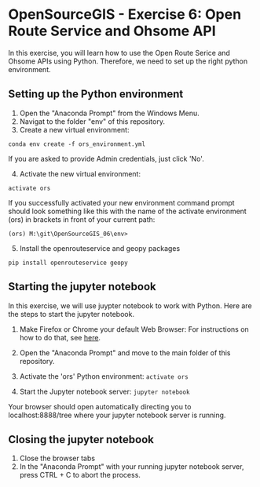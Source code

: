 # OpenSourceGIS - Exercise 6: Open Route Service and Ohsome API

In this exercise, you will learn how to use the Open Route Serice and Ohsome APIs using Python. Therefore, we need to set up the right python environment.  

## Setting up the Python environment

1. Open the "Anaconda Prompt" from the Windows Menu. 
2. Navigat to the folder "env" of this repository. 
3. Create a new virtual environment: 

  `conda env create -f ors_environment.yml`
  
  If you are asked to provide Admin credentials, just click 'No'.
  
4. Activate the new virtual environment:

  `activate ors`
  
  If you successfully activated your new environment command prompt should look something like this with the name of the activate environment (ors) in brackets in front of your current path: 
  
`(ors) M:\git\OpenSourceGIS_06\env>`

5. Install the openrouteservice and geopy packages

  `pip install openrouteservice geopy`
  
## Starting the jupyter notebook 

In this exercise, we will use juypter notebook to work with Python. Here are the steps to start the jupyter notebook. 

1. Make Firefox or Chrome your default Web Browser: For instructions on how to do that, see [here](https://support.microsoft.com/en-ca/help/4028606/windows-10-change-your-default-browser).
2. Open the "Anaconda Prompt" and move to the main folder of this repository. 
3. Activate the 'ors' Python environment:
 `activate ors`
 
4. Start the Jupyter notebook server:
  `jupyter notebook`
  
Your browser should open automatically directing you to localhost:8888/tree where your jupyter notebook server is running.

## Closing the jupyter notebook
1. Close the browser tabs
2. In the "Anaconda Prompt" with your running jupyter notebook server, press CTRL + C to abort the process. 
